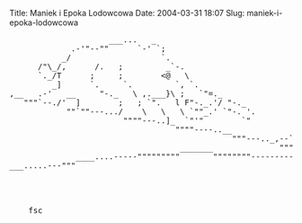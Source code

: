 Title: Maniek i Epoka Lodowcowa
Date: 2004-03-31 18:07
Slug: maniek-i-epoka-lodowcowa

<pre>
                     ___...   _
             .-'"--""      `-' `;
           _/                   `.
      /"\_/,      /.   ;         _`-.
      `._/T      ;     ;        <@   \
         _]      `.     `.         `, `.
,__   .-'   __     "-._   \ ,.___}\ ;   `"=._
   """`--./'  ]        ;   ; `".   l F"-._.'/ "-._
            ""`""---.../    \   \   \ `""_.' `"-. '.
                        """"---..]_  `"'"        `"
                                   """"----..__             _.=_
                                               """---.._,--`e'` `.
                                    _______              """-,;   ;
              ____....-----"""""""""       """"""""----------J   /
___.....---"""                                               |  /
                                                             ; :
                                                            .' |
                                                            ;  :
                                                            `.  \
    fsc                                                      / ;`
                                                            `-
</pre>

